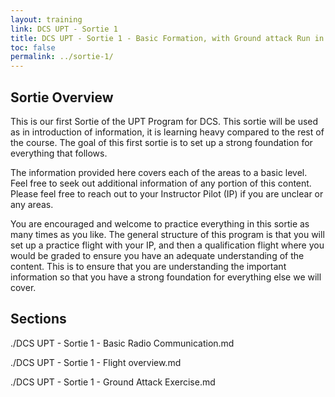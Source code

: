 ```yaml
---
layout: training
link: DCS UPT - Sortie 1
title: DCS UPT - Sortie 1 - Basic Formation, with Ground attack Run in
toc: false
permalink: ../sortie-1/
---
```

## Sortie Overview
This is our first Sortie of the UPT Program for DCS. This sortie will be used as in introduction of information, it is learning heavy compared to the rest of the course. The goal of this first sortie is to set up a strong foundation for everything that follows.

The information provided here covers each of the areas to a basic level. Feel free to seek out additional information of any portion of this content. Please feel free to reach out to your Instructor Pilot (IP) if you are unclear or any areas.

You are encouraged and welcome to practice everything in this sortie as many times as you like. The general structure of this program is that you will set up a practice flight with your IP, and then a qualification flight where you would be graded to ensure you have an adequate understanding of the content. This is to ensure that you are understanding the important information so that you have a strong foundation for everything else we will cover.

## Sections

./DCS UPT - Sortie 1 - Basic Radio Communication.md

./DCS UPT - Sortie 1 - Flight overview.md

./DCS UPT - Sortie 1 - Ground Attack Exercise.md
